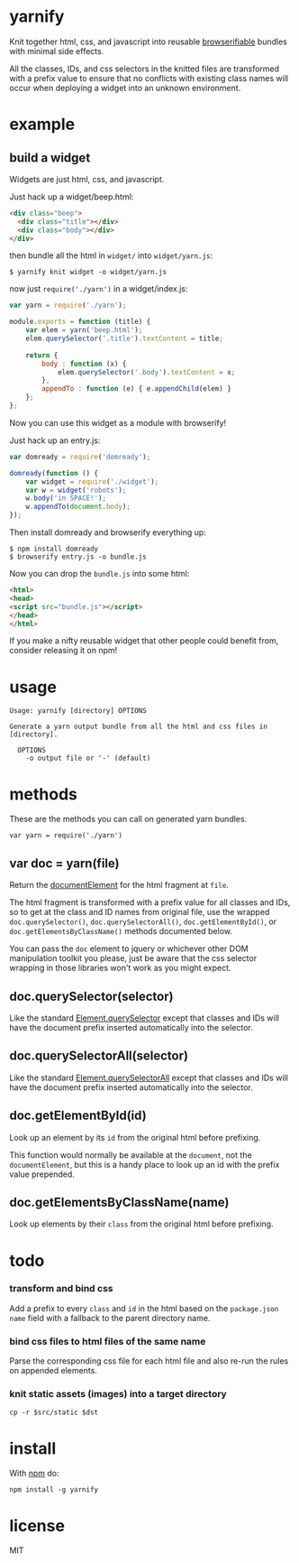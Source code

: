 yarnify
=======

Knit together html, css, and javascript into reusable
[browserifiable](https://github.com/substack/node-browserify)
bundles with minimal side effects.

All the classes, IDs, and css selectors in the knitted files are transformed
with a prefix value to ensure that no conflicts with existing class names will
occur when deploying a widget into an unknown environment.

example
=======

build a widget
--------------

Widgets are just html, css, and javascript.

Just hack up a widget/beep.html:

``` html
<div class="beep">
  <div class="title"></div>
  <div class="body"></div>
</div>
```

then bundle all the html in `widget/` into `widget/yarn.js`:

```
$ yarnify knit widget -o widget/yarn.js
```

now just `require('./yarn')` in a widget/index.js:

``` js
var yarn = require('./yarn');

module.exports = function (title) {
    var elem = yarn('beep.html');
    elem.querySelector('.title').textContent = title;
    
    return {
        body : function (x) {
            elem.querySelector('.body').textContent = x;
        },
        appendTo : function (e) { e.appendChild(elem) }
    };
};
```

Now you can use this widget as a module with browserify!

Just hack up an entry.js:

``` js
var domready = require('domready');

domready(function () {
    var widget = require('./widget');
    var w = widget('robots');
    w.body('in SPACE!');
    w.appendTo(document.body);
});
```

Then install domready and browserify everything up:

```
$ npm install domready
$ browserify entry.js -o bundle.js
```

Now you can drop the `bundle.js` into some html:

``` html
<html>
<head>
<script src="bundle.js"></script>
</head>
</html>
```

If you make a nifty reusable widget that other people could benefit from,
consider releasing it on npm!

usage
=====

```
Usage: yarnify [directory] OPTIONS

Generate a yarn output bundle from all the html and css files in [directory].

  OPTIONS
    -o output file or '-' (default)
```

methods
=======

These are the methods you can call on generated yarn bundles.

```
var yarn = require('./yarn')
```

var doc = yarn(file)
--------------------

Return the
[documentElement](https://developer.mozilla.org/en/DOM/document.documentElement)
for the html fragment at `file`.

The html fragment is transformed with a prefix value for all classes and IDs, so
to get at the class and ID names from original file, use the wrapped
`doc.querySelector()`, `doc.querySelectorAll()`, `doc.getElementById()`,
or `doc.getElementsByClassName()` methods documented below.

You can pass the `doc` element to jquery or whichever other DOM manipulation
toolkit you please, just be aware that the css selector wrapping in those
libraries won't work as you might expect.

doc.querySelector(selector)
---------------------------

Like the standard
[Element.querySelector](https://developer.mozilla.org/en/DOM/Element.querySelector)
except that classes and IDs will have the document prefix inserted
automatically into the selector.

doc.querySelectorAll(selector)
------------------------------

Like the standard
[Element.querySelectorAll](https://developer.mozilla.org/en/DOM/Element.querySelectorAll)
except that classes and IDs will have the document prefix inserted
automatically into the selector.

doc.getElementById(id)
----------------------

Look up an element by its `id` from the original html before prefixing.

This function would normally be available at the `document`, not the
`documentElement`, but this is a handy place to look up an id with the prefix
value prepended.

doc.getElementsByClassName(name)
--------------------------------

Look up elements by their `class` from the original html before prefixing.

todo
====

### transform and bind css

Add a prefix to every `class` and `id` in the html based on the `package.json`
`name` field with a fallback to the parent directory name.

### bind css files to html files of the same name

Parse the corresponding css file for each html file
and also re-run the rules on appended elements.

### knit static assets (images) into a target directory

`cp -r $src/static $dst`

install
=======

With [npm](http://npmjs.org) do:

```
npm install -g yarnify
```

license
=======

MIT
